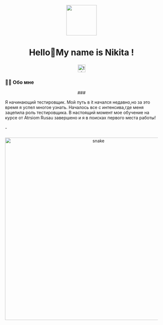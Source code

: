 <div id="header" align="center">
  <img src="https://media.giphy.com/media/M9gbBd9nbDrOTu1Mqx/giphy.gif" width="100"/>
</div> 
<h1 align="center">Hello👋My name is Nikita !</h1>

###

<div align="center">
  </a>
  <a href="https://t.me/ntkk01" target="_blank">
    <img src="https://img.shields.io/static/v1?message=Telegram&logo=telegram&label=&color=2CA5E0&logoColor=white&labelColor=&style=for-the-badge" height="25" alt="telegram logo"  />
  </a>
<h3 align="left">👩‍💻  Обо мне</h3>
###
<p align="left">Я начинающий тестировщик. Мой путь в it начался недавно,но за это время я успел многое узнать. Началось все с интенсива,где меня зацепила роль тестировщика. В настоящий момент мое обучение на курсе от Atrsiom Rusau завершено и я в поисках первого места работы!<br><br>- 

###

<p align="center">
 <img width="600" src="assets/github-snake.svg" alt="snake"/>
</p>
